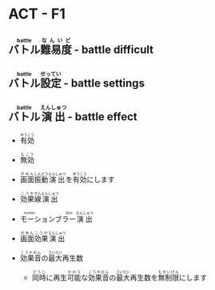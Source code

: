 # ACT - F1

## <ruby>バトル<rt>battle</rt>難易度<rt>なんいど</rt></ruby> - battle difficult

## <ruby>バトル<rt>battle</rt>設定<rt>せってい</rt></ruby> - battle settings

## <ruby>バトル<rt>battle</rt>演出<rt>えんしゅつ</rt></ruby> - battle effect

- <ruby>有効<rt>ゆうこう</rt></ruby>
- <ruby>無効<rt>むこう</rt></ruby>

- <ruby>画面<rt>がめん</rt>振動<rt>しんどう</rt>演出<rt>えんしゅつ</rt>を<rt></rt>有効<rt>ゆうこう</rt>にします</ruby>
- <ruby>効果<rt>こうか</rt>線<rt>せん</rt>演出<rt>えんしゅつ</rt></ruby>
- <ruby>モーションブラー<rt>motion blur</rt>演出<rt>えんしゅつ</rt></ruby>
- <ruby>画面<rt>がめん</rt>効果<rt>こうか</rt>演出<rt>えんしゅつ</rt></ruby>

- <ruby>効果音<rt>こうかおん</rt>の<rt></rt>最大<rt>さいだい</rt>再生数</ruby>

    - <ruby>同時<rt>どうじ</rt>に再生<rt></rt>可能<rt>かのう</rt>な<rt></rt>効果音<rt>こうかおん</rt>の<rt></rt>最大<rt>さいだい</rt>再生数を<rt></rt>無制限<rt>むせいげん</rt>にします</ruby>
